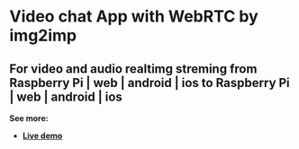 <h1>Video chat App with WebRTC by img2imp</h1>
<h2>For video and audio realtimg streming from <b>Raspberry Pi | web | android | ios to  Raspberry Pi | web | android | ios<b></h2>

See more:
* [Live demo](https://sejpalsinh.github.io)

